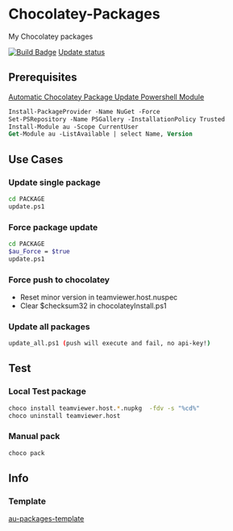 # Chocolatey-Packages

My Chocolatey packages

[![Build Badge](https://ci.appveyor.com/api/projects/status/r3tg6hf53jli0bid?svg=true)](https://ci.appveyor.com/project/codingsteff/chocolatey-packages)
[Update status](https://gist.github.com/codingsteff/11d4abbe6bb1fcd50426bad5b7ea88de)

## Prerequisites

[Automatic Chocolatey Package Update Powershell Module](https://github.com/majkinetor/au)

```ps
Install-PackageProvider -Name NuGet -Force
Set-PSRepository -Name PSGallery -InstallationPolicy Trusted
Install-Module au -Scope CurrentUser
Get-Module au -ListAvailable | select Name, Version
```

## Use Cases

### Update single package

```sh
cd PACKAGE
update.ps1
```

### Force package update

```sh
cd PACKAGE
$au_Force = $true
update.ps1
```

### Force push to chocolatey

- Reset minor version in teamviewer.host.nuspec
- Clear $checksum32 in chocolateyInstall.ps1

### Update all packages

```sh
update_all.ps1 (push will execute and fail, no api-key!)
```

## Test

### Local Test package

```sh
choco install teamviewer.host.*.nupkg  -fdv -s "%cd%"
choco uninstall teamviewer.host
```

### Manual pack

```ps
choco pack
```

## Info

### Template

[au-packages-template](https://github.com/majkinetor/au-packages-template)